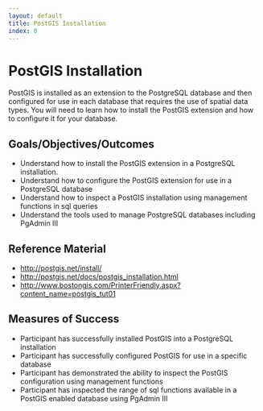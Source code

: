 ```yaml
---
layout: default
title: PostGIS Installation 
index: 0
---
```


PostGIS Installation
====================

PostGIS is installed as an extension to the PostgreSQL database and then configured for use in each database that requires the use of spatial data types. You will need to learn how to install the PostGIS extension and how to configure it for your database. 

Goals/Objectives/Outcomes
-------------------------

* Understand how to install the PostGIS extension in a PostgreSQL installation.
* Understand how to configure the PostGIS extension for use in a PostgreSQL database
* Understand how to inspect a PostGIS installation using management functions in sql queries
* Understand the tools used to manage PostgreSQL databases including PgAdmin III 

Reference Material
------------------

* http://postgis.net/install/
* http://postgis.net/docs/postgis_installation.html
* http://www.bostongis.com/PrinterFriendly.aspx?content_name=postgis_tut01

Measures of Success
-------------------

* Participant has successfully installed PostGIS into a PostgreSQL installation
* Participant has successfully configured PostGIS for use in a specific database
* Participant has demonstrated the ability to inspect the PostGIS configuration using management functions
* Participant has inspected the range of sql functions available in a PostGIS enabled database using PgAdmin III
